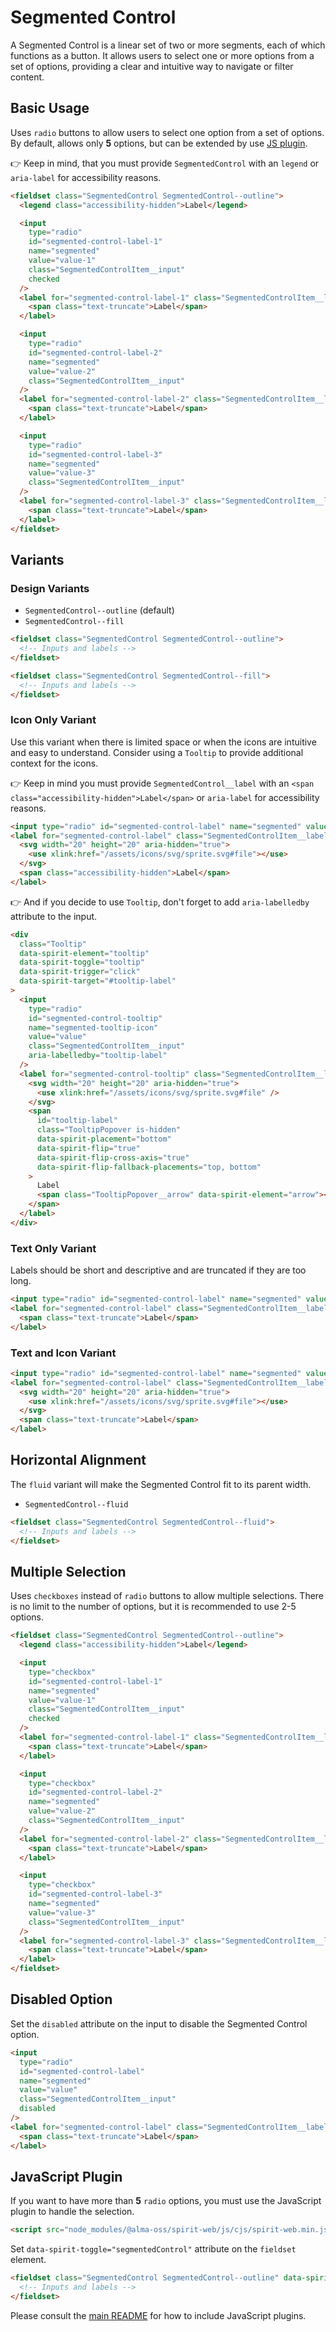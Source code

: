 # Segmented Control

A Segmented Control is a linear set of two or more segments, each of which functions as a button. It allows users to select one or more options from a set of options, providing a clear and intuitive way to navigate or filter content.

## Basic Usage

Uses `radio` buttons to allow users to select one option from a set of options.
By default, allows only **5** options, but can be extended by use [JS plugin](#javascript-plugin).

👉 Keep in mind, that you must provide `SegmentedControl` with an `legend` or `aria-label` for accessibility reasons.

```html
<fieldset class="SegmentedControl SegmentedControl--outline">
  <legend class="accessibility-hidden">Label</legend>

  <input
    type="radio"
    id="segmented-control-label-1"
    name="segmented"
    value="value-1"
    class="SegmentedControlItem__input"
    checked
  />
  <label for="segmented-control-label-1" class="SegmentedControlItem__label">
    <span class="text-truncate">Label</span>
  </label>

  <input
    type="radio"
    id="segmented-control-label-2"
    name="segmented"
    value="value-2"
    class="SegmentedControlItem__input"
  />
  <label for="segmented-control-label-2" class="SegmentedControlItem__label">
    <span class="text-truncate">Label</span>
  </label>

  <input
    type="radio"
    id="segmented-control-label-3"
    name="segmented"
    value="value-3"
    class="SegmentedControlItem__input"
  />
  <label for="segmented-control-label-3" class="SegmentedControlItem__label">
    <span class="text-truncate">Label</span>
  </label>
</fieldset>
```

## Variants

### Design Variants

- `SegmentedControl--outline` (default)
- `SegmentedControl--fill`

```html
<fieldset class="SegmentedControl SegmentedControl--outline">
  <!-- Inputs and labels -->
</fieldset>

<fieldset class="SegmentedControl SegmentedControl--fill">
  <!-- Inputs and labels -->
</fieldset>
```

### Icon Only Variant

Use this variant when there is limited space or when the icons are intuitive and easy to understand.
Consider using a `Tooltip` to provide additional context for the icons.

👉 Keep in mind you must provide `SegmentedControl__label` with an `<span class="accessibility-hidden">Label</span>` or `aria-label` for accessibility reasons.

```html
<input type="radio" id="segmented-control-label" name="segmented" value="value" class="SegmentedControlItem__input" />
<label for="segmented-control-label" class="SegmentedControlItem__label">
  <svg width="20" height="20" aria-hidden="true">
    <use xlink:href="/assets/icons/svg/sprite.svg#file"></use>
  </svg>
  <span class="accessibility-hidden">Label</span>
</label>
```

👉 And if you decide to use `Tooltip`, don't forget to add `aria-labelledby` attribute to the input.

```html
<div
  class="Tooltip"
  data-spirit-element="tooltip"
  data-spirit-toggle="tooltip"
  data-spirit-trigger="click"
  data-spirit-target="#tooltip-label"
>
  <input
    type="radio"
    id="segmented-control-tooltip"
    name="segmented-tooltip-icon"
    value="value"
    class="SegmentedControlItem__input"
    aria-labelledby="tooltip-label"
  />
  <label for="segmented-control-tooltip" class="SegmentedControlItem__label">
    <svg width="20" height="20" aria-hidden="true">
      <use xlink:href="/assets/icons/svg/sprite.svg#file" />
    </svg>
    <span
      id="tooltip-label"
      class="TooltipPopover is-hidden"
      data-spirit-placement="bottom"
      data-spirit-flip="true"
      data-spirit-flip-cross-axis="true"
      data-spirit-flip-fallback-placements="top, bottom"
    >
      Label
      <span class="TooltipPopover__arrow" data-spirit-element="arrow"></span>
    </span>
  </label>
</div>
```

### Text Only Variant

Labels should be short and descriptive and are truncated if they are too long.

```html
<input type="radio" id="segmented-control-label" name="segmented" value="value" class="SegmentedControlItem__input" />
<label for="segmented-control-label" class="SegmentedControlItem__label">
  <span class="text-truncate">Label</span>
</label>
```

### Text and Icon Variant

```html
<input type="radio" id="segmented-control-label" name="segmented" value="value" class="SegmentedControlItem__input" />
<label for="segmented-control-label" class="SegmentedControlItem__label">
  <svg width="20" height="20" aria-hidden="true">
    <use xlink:href="/assets/icons/svg/sprite.svg#file"></use>
  </svg>
  <span class="text-truncate">Label</span>
</label>
```

## Horizontal Alignment

The `fluid` variant will make the Segmented Control fit to its parent width.

- `SegmentedControl--fluid`

```html
<fieldset class="SegmentedControl SegmentedControl--fluid">
  <!-- Inputs and labels -->
</fieldset>
```

## Multiple Selection

Uses `checkboxes` instead of `radio` buttons to allow multiple selections.
There is no limit to the number of options, but it is recommended to use 2-5 options.

```html
<fieldset class="SegmentedControl SegmentedControl--outline">
  <legend class="accessibility-hidden">Label</legend>

  <input
    type="checkbox"
    id="segmented-control-label-1"
    name="segmented"
    value="value-1"
    class="SegmentedControlItem__input"
    checked
  />
  <label for="segmented-control-label-1" class="SegmentedControlItem__label">
    <span class="text-truncate">Label</span>
  </label>

  <input
    type="checkbox"
    id="segmented-control-label-2"
    name="segmented"
    value="value-2"
    class="SegmentedControlItem__input"
  />
  <label for="segmented-control-label-2" class="SegmentedControlItem__label">
    <span class="text-truncate">Label</span>
  </label>

  <input
    type="checkbox"
    id="segmented-control-label-3"
    name="segmented"
    value="value-3"
    class="SegmentedControlItem__input"
  />
  <label for="segmented-control-label-3" class="SegmentedControlItem__label">
    <span class="text-truncate">Label</span>
  </label>
</fieldset>
```

## Disabled Option

Set the `disabled` attribute on the input to disable the Segmented Control option.

```html
<input
  type="radio"
  id="segmented-control-label"
  name="segmented"
  value="value"
  class="SegmentedControlItem__input"
  disabled
/>
<label for="segmented-control-label" class="SegmentedControlItem__label">
  <span class="text-truncate">Label</span>
</label>
```

## JavaScript Plugin

If you want to have more than **5** `radio` options, you must use the JavaScript plugin to handle the selection.

```html
<script src="node_modules/@alma-oss/spirit-web/js/cjs/spirit-web.min.js" async></script>
```

Set `data-spirit-toggle="segmentedControl"` attribute on the `fieldset` element.

```html
<fieldset class="SegmentedControl SegmentedControl--outline" data-spirit-toggle="segmentedControl">
  <!-- Inputs and labels -->
</fieldset>
```

Please consult the [main README][web-readme] for how to include JavaScript plugins.

[web-readme]: https://github.com/lmc-eu/spirit-design-system/blob/main/packages/web/README.md
